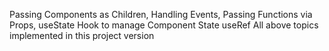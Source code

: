 Passing Components as Children, Handling Events, Passing Functions via Props, useState Hook to manage Component State
useRef
All above topics implemented in this project version

